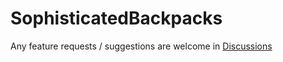# SophisticatedBackpacks

Any feature requests / suggestions are welcome in [Discussions](https://github.com/P3pp3rF1y/SophisticatedBackpacks/discussions)
